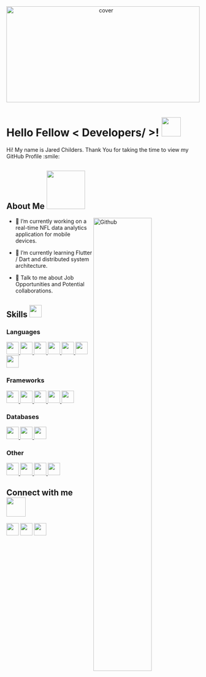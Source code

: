 <div align="center">
<img width="100%" height = "250px" src="https://cdn.pixabay.com/photo/2018/01/14/23/12/nature-3082832_1280.jpg" alt="cover" />
</div>

<h1> Hello Fellow < Developers/ >! <img src = "https://raw.githubusercontent.com/rahulbanerjee26/githubProfileReadmeGenerator/main/gifs/wave.gif" width = 50px height='50px'> </h1>
<p align='center'>

</p>
<div size='20px'> Hi! My name is Jared Childers. Thank You for taking the time to view my GitHub Profile :smile: 
</div>

<h2> About Me <img src = "https://raw.githubusercontent.com/rahulbanerjee26/githubProfileReadmeGenerator/main/gifs/eatSleepCodeRepeat.gif" width = 100px height='100px'></h2>

<img width="55%" align="right" alt="Github" src="https://raw.githubusercontent.com/rahulbanerjee26/githubProfileReadmeGenerator/47a1a7b035154ce002fffc42e803b6ca8acbc4f3/gifs/git-header.svg" />


- 🔭 I’m currently working on a real-time NFL data analytics application for mobile devices.

- 🌱 I’m currently learning Flutter / Dart and distributed system architecture.

- 💬 Talk to me about Job Opportunities and Potential collaborations.


<h2> Skills <img src = "https://raw.githubusercontent.com/rahulbanerjee26/githubProfileReadmeGenerator/main/gifs/code.gif" width = 32px height=32px> </h2>
<h3> Languages </h3>
<a href= https://github.com/https://github.com/JaredChilders?tab=repositories&q=&type=&language=rust&sort= > <img width ='32px' height='32px' src ='https://raw.githubusercontent.com/rahulbanerjee26/githubAboutMeGenerator/main/icons/rust.svg'> </a>
<a href= https://github.com/https://github.com/JaredChilders?tab=repositories&q=&type=&language=cpp&sort= > <img width ='32px' height='32px' src ='https://raw.githubusercontent.com/rahulbanerjee26/githubAboutMeGenerator/main/icons/cpp.svg'> </a>
<a href= https://github.com/https://github.com/JaredChilders?tab=repositories&q=&type=&language=typescript&sort= > <img width ='32px' height='32px' src ='https://raw.githubusercontent.com/rahulbanerjee26/githubAboutMeGenerator/main/icons/typescript.svg'> </a>
<a href= https://github.com/https://github.com/JaredChilders?tab=repositories&q=&type=&language=go&sort= > <img width ='32px' height='32px' src ='https://raw.githubusercontent.com/rahulbanerjee26/githubAboutMeGenerator/main/icons/go.svg'> </a>
<a href= https://github.com/https://github.com/JaredChilders?tab=repositories&q=&type=&language=python&sort= > <img width ='32px' height='32px' src ='https://raw.githubusercontent.com/rahulbanerjee26/githubAboutMeGenerator/main/icons/python.svg'> </a>
<a href= https://github.com/https://github.com/JaredChilders?tab=repositories&q=&type=&language=dart&sort= > <img width ='32px' height='32px' src ='https://raw.githubusercontent.com/rahulbanerjee26/githubAboutMeGenerator/main/icons/dart.svg'> </a>
<a href= https://github.com/https://github.com/JaredChilders?tab=repositories&q=&type=&language=soldity&sort= > <img width ='32px' height='32px' src ='https://raw.githubusercontent.com/rahulbanerjee26/githubAboutMeGenerator/main/icons/soldity.svg'> </a>

<h3> Frameworks </h3>
<a href= https://github.com/https://github.com/JaredChilders?tab=repositories&q=&type=&language=flutter&sort= > <img width ='32px' height='32px' src ='https://raw.githubusercontent.com/rahulbanerjee26/githubAboutMeGenerator/main/icons/flutter.svg'> </a>
<a href= https://github.com/https://github.com/JaredChilders?tab=repositories&q=&type=&language=nodejs&sort= > <img width ='32px' height='32px' src ='https://raw.githubusercontent.com/rahulbanerjee26/githubAboutMeGenerator/main/icons/nodejs.svg'> </a>
<a href= https://github.com/https://github.com/JaredChilders?tab=repositories&q=&type=&language=tokio&sort= > <img width ='32px' height='32px' src ='https://raw.githubusercontent.com/rahulbanerjee26/githubAboutMeGenerator/main/icons/tokio.svg'> </a>
<a href= https://github.com/https://github.com/JaredChilders?tab=repositories&q=&type=&language=tonic&sort= > <img width ='32px' height='32px' src ='https://raw.githubusercontent.com/rahulbanerjee26/githubAboutMeGenerator/main/icons/tonic.svg'> </a>
<a href= https://github.com/https://github.com/JaredChilders?tab=repositories&q=&type=&language=seaorm&sort= > <img width ='32px' height='32px' src ='https://raw.githubusercontent.com/rahulbanerjee26/githubAboutMeGenerator/main/icons/seaorm.svg'> </a>

<h3> Databases </h3>
<a href= https://github.com/https://github.com/JaredChilders?tab=repositories&q=&type=&language=redis&sort= > <img width ='32px' height='32px' src ='https://raw.githubusercontent.com/rahulbanerjee26/githubAboutMeGenerator/main/icons/redis.svg'> </a>
<a href= https://github.com/https://github.com/JaredChilders?tab=repositories&q=&type=&language=postgresql&sort= > <img width ='32px' height='32px' src ='https://raw.githubusercontent.com/rahulbanerjee26/githubAboutMeGenerator/main/icons/postgresql.svg'> </a>
<a href= https://github.com/https://github.com/JaredChilders?tab=repositories&q=&type=&language=mongodb&sort= > <img width ='32px' height='32px' src ='https://raw.githubusercontent.com/rahulbanerjee26/githubAboutMeGenerator/main/icons/mongodb.svg'> </a>

<h3> Other </h3>
<a href= https://github.com/https://github.com/JaredChilders?tab=repositories&q=&type=&language=docker&sort= > <img width ='32px' height='32px' src ='https://raw.githubusercontent.com/rahulbanerjee26/githubAboutMeGenerator/main/icons/docker.svg'> </a>
<a href= https://github.com/https://github.com/JaredChilders?tab=repositories&q=&type=&language=firebase&sort= > <img width ='32px' height='32px' src ='https://raw.githubusercontent.com/rahulbanerjee26/githubAboutMeGenerator/main/icons/firebase.svg'> </a>
<a href= https://github.com/https://github.com/JaredChilders?tab=repositories&q=&type=&language=travisci&sort= > <img width ='32px' height='32px' src ='https://raw.githubusercontent.com/rahulbanerjee26/githubAboutMeGenerator/main/icons/travisci.svg'> </a>
<a href= https://github.com/https://github.com/JaredChilders?tab=repositories&q=&type=&language=illustrator&sort= > <img width ='32px' height='32px' src ='https://raw.githubusercontent.com/rahulbanerjee26/githubAboutMeGenerator/main/icons/illustrator.svg'> </a>


<h2> Connect with me <img src='https://raw.githubusercontent.com/rahulbanerjee26/githubProfileReadmeGenerator/main/gifs/handShake.gif' width="50px" height=50px> </h2>
<a href = 'https://www.linkedin.com/in/https://www.linkedin.com/in/jared-childers-343b68195/'> <img width = '32px' align= 'center' src="https://raw.githubusercontent.com/rahulbanerjee26/githubAboutMeGenerator/main/icons/linked-in-alt.svg"/></a> 
<a href = 'https://medium.com/@jaredchilders_38839'> <img width = '32px' align= 'center' src="https://raw.githubusercontent.com/rahulbanerjee26/githubAboutMeGenerator/main/icons/medium.svg"/></a> 
<a href = 'https://www.github.com/https://github.com/JaredChilders'> <img width = '32px' align= 'center' src="https://raw.githubusercontent.com/rahulbanerjee26/githubAboutMeGenerator/main/icons/github.svg"/></a> 

<br>
